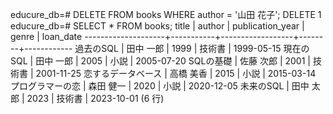 educure_db=# DELETE FROM books
WHERE author = '山田 花子';
DELETE 1
educure_db=# SELECT * FROM books;
       title        |  author   | publication_year | genre  | loan_date
--------------------+-----------+------------------+--------+------------
 過去のSQL          | 田中 一郎 |             1999 | 技術書 | 1999-05-15
 現在のSQL          | 田中 一郎 |             2005 | 小説   | 2005-07-20
 SQLの基礎          | 佐藤 次郎 |             2001 | 技術書 | 2001-11-25
 恋するデータベース | 高橋 美香 |             2015 | 小説   | 2015-03-14
 プログラマーの恋   | 森田 健一 |             2020 | 小説   | 2020-12-05
 未来のSQL          | 田中 太郎 |             2023 | 技術書 | 2023-10-01
(6 行)